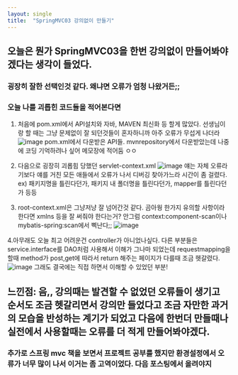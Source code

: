```yaml
---
layout: single
title:  "SpringMVC03 강의없이 만들기"
---
```


## 오늘은 뭔가 SpringMVC03을 한번 강의없이 만들어봐야겠다는 생각이 들었다.
### 굉장히 잘한 선택인것 같다. 왜냐면 오류가 엄청 나왔거든;;
### 오늘 나를 괴롭힌 코드들을 적어본다면

1. 처음에 pom.xml에서 API설치와 자바, MAVEN 최신화 등 할게 많았다. 선생님이랑 할 때는 그냥 문제없이 잘 되던것들이 혼자하니까 아주 오류가 무섭게 나더라
![image](https://user-images.githubusercontent.com/82017472/219656646-bc3233a5-54a0-4dfd-92f5-f28ac5911a2f.png)
pom.xml에서 다운받은 API들.
mvnrepository에서 다운받았는데 나중에 코딩 기억하려나 싶어 메모장에 적어둠 ㅇㅇ

2. 다음으로 굉장히 괴롭힘 당했던 servlet-context.xml
![image](https://user-images.githubusercontent.com/82017472/219656948-208d74bb-ecb0-4f67-b4c6-dc93d03dcaa1.png)
얘는 자체 오류라기보다 얘를 거친 모든 애들에서 오류가 나서 디버깅 찾아가느라 시간이 좀 걸렸다.
ex) 패키지명을 틀린다던가, 패키지 내 폴더명을 틀린다던가, mapper를 틀린다던가 등등 

3. root-context.xml은 그냥저냥 잘 넘어간것 같다. 곰아웡
한가지 유의할 사항이라 한다면 xmlns 등을 잘 써줘야 한다는거? 안그럼 context:component-scan이나 mybatis-spring:scan에서 삑난다;;
![image](https://user-images.githubusercontent.com/82017472/219657485-84959284-a642-49d6-bb44-69047b399471.png)

4.아무래도 오늘 최고 어려운건 controller가 아니었나싶다. 다른 부분들은 service.interface를 DAO처럼 사용해서 이해가 그나마 되었는데
requestmapping을 할때 method가 post,get에 따라서 return 해주는 페이지가 다를때 조금 헷갈렸다.
![image](https://user-images.githubusercontent.com/82017472/219658289-ab5acc91-c4c1-491d-bd8b-d5185ab0c916.png)
그래도 결국에는 직접 하면서 이해할 수 있었던 부분!

## 느낀점: 음,, 강의때는 발견할 수 없었던 오류들이 생기고 순서도 조금 헷갈리면서 강의만 들었다고 조금 자만한 과거의 모습을 반성하는 계기가 되었고 다음에 한번더 만들때나 실전에서 사용할때는 오류를 더 적게 만들어봐야겠다.
### 추가로 스프링 mvc 책을 보면서 프로젝트 공부를 했지만 환경설정에서 오류가 너무 많이 나서 이거는 좀 고역이었다. 다음 포스팅에서 올려야지
